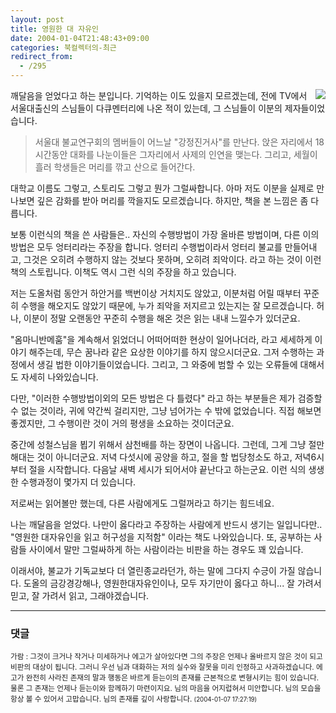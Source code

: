 ```yaml
---
layout: post
title: 영원한 대 자유인
date: 2004-01-04T21:48:43+09:00
categories: 북컬렉터의-최근
redirect_from:
  - /295
---
```


<a href="http://www.aladdin.co.kr/catalog/book.asp?ISBN=8988804945"><img src="http://www.aladdin.co.kr/Cover/8988804945_1.gif" align="right" /></a>깨달음을 얻었다고 하는 분입니다. 기억하는 이도 있을지 모르겠는데, 전에 TV에서 서울대출신의 스님들이 다큐멘터리에 나온 적이 있는데, 그 스님들이 이분의 제자들이었습니다.

> 서울대 불교연구회의 멤버들이 어느날 "강정진거사"를 만난다. 앉은 자리에서 18시간동안 대화를 나눈이들은 그자리에서 사제의 인연을 맺는다. 그리고, 세월이 흘러 학생들은 머리를 깎고 산으로 들어간다.

대학교 이름도 그렇고, 스토리도 그렇고 뭔가 그럴싸합니다. 아마 저도 이분을 실제로 만나보면 깊은 감화를 받아 머리를 깍을지도 모르겠습니다. 하지만, 책을 본 느낌은 좀 다릅니다.

보통 이런식의 책을 쓴 사람들은.. 자신의 수행방법이 가장 올바른 방법이며, 다른 이의 방법은 모두 엉터리라는 주장을 합니다. 엉터리 수행법이라서 엉터리 불교를 만들어내고, 그것은 오히려 수행하지 않는 것보다 못하며, 오히려 죄악이다. 라고 하는 것이 이런 책의 스토립니다. 이책도 역시 그런 식의 주장을 하고 있습니다.

저는 도올처럼 동안거 하안거를 백번이상 거치지도 않았고, 이분처럼 어릴 때부터 꾸준히 수행을 해오지도 않았기 때문에, 누가 죄악을 저지르고 있는지는 잘 모르겠습니다. 허나, 이분이 정말 오랜동안 꾸준히 수행을 해온 것은 읽는 내내 느낄수가 있더군요.

"옴마니반메훔"을 계속해서 읽었더니 어떠어떠한 현상이 일어나더라, 라고 세세하게 이야기 해주는데, 무슨 꿈나라 같은 요상한 이야기를 하지 않으시더군요. 그저 수행하는 과정에서 생길 법한 이야기들이었습니다. 그리고, 그 와중에 범할 수 있는 오류들에 대해서도 자세히 나와있습니다.

다만, "이러한 수행방법이외의 모든 방법은 다 틀렸다" 라고 하는 부분들은 제가 검증할 수 없는 것이라, 귀에 약간씩 걸리지만, 그냥 넘어가는 수 밖에 없었습니다. 직접 해보면 좋겠지만, 그 수행이란 것이 거의 평생을 소요하는 것이더군요.

중간에 성철스님을 뵙기 위해서 삼천배를 하는 장면이 나옵니다. 그런데, 그게 그냥 절만 해대는 것이 아니더군요. 저녁 다섯시에 공양을 하고, 절을 할 법당청소도 하고, 저녁6시부터 절을 시작합니다. 다음날 새벽 세시가 되어서야 끝난다고 하는군요. 이런 식의 생생한 수행과정이 몇가지 더 있습니다.

저로써는 읽어볼만 했는데, 다른 사람에게도 그럴꺼라고 하기는 힘드네요.

나는 깨달음을 얻었다. 나만이 옳다라고 주장하는 사람에게 반드시 생기는 일입니다만.. "영원한 대자유인을 읽고 허구성을 지적함" 이라는 책도 나와있습니다. 또, 공부하는 사람들 사이에서 말만 그럴싸하게 하는 사람이라는 비판을 하는 경우도 꽤 있습니다.

이래서야, 불교가 기독교보다 더 열린종교라던가, 하는 말에 그다지 수긍이 가질 않습니다. 도올의 금강경강해나, 영원한대자유인이나, 모두 자기만이 옳다고 하니... 잘 가려서 믿고, 잘 가려서 읽고, 그래야겠습니다.

* * *

### 댓글



<!--- cmt:626 --->
<!--- mail: --->
<!--- parent:0 --->

<small class=comment>가람 : 그것이 크거나 작거나 미세하거나 에고가 살아있다면 그의 주장은 언제나 올바르지 않은 것이 되고 비판의 대상이 됩니다. 그러니 우선 님과 대화하는 저의 실수와 잘못을 미리 인정하고 사과하겠습니다. 에고가 완전히 사라진 존재의 말과 행동은 바르게 듣는이의 존재를 근본적으로 변형시키는 힘이 있습니다. 물론 그 존재는 언제나 듣는이와 함께하기 마련이지요.  님의 마음을 어지럽혀서 미안합니다. 님의 모습을 항상 볼 수 있어서 고맙습니다. 님의 존재를 깊이 사랑합니다. <small>(2004-01-07 17:27:19)</small></small>

